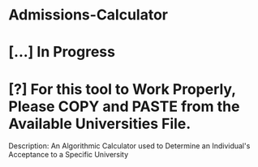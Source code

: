 # Admissions-Calculator
# [...] In Progress
# [?] For this tool to Work Properly, Please COPY and PASTE from the Available Universities File.

Description: An Algorithmic Calculator used to Determine an Individual's Acceptance to a Specific University
